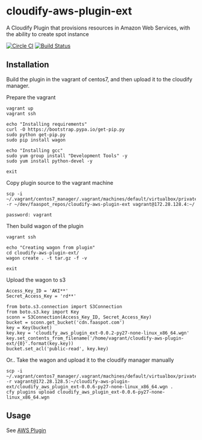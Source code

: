 cloudify-aws-plugin-ext
=======================

A Cloudify Plugin that provisions resources in Amazon Web Services, with the ability to create spot instance

[![Circle CI](https://circleci.com/gh/cloudify-cosmo/cloudify-aws-plugin/tree/master.svg?&style=shield)](https://circleci.com/gh/cloudify-cosmo/cloudify-aws-plugin/tree/master)
[![Build Status](https://travis-ci.org/cloudify-cosmo/cloudify-aws-plugin.svg?branch=master)](https://travis-ci.org/cloudify-cosmo/cloudify-aws-plugin)

## Installation
Build the plugin in the vagrant of centos7, and then upload it to the cloudify manager.

Prepare the vagrant
```
vagrant up
vagrant ssh

echo "Installing requirements"
curl -O https://bootstrap.pypa.io/get-pip.py
sudo python get-pip.py
sudo pip install wagon

echo "Installing gcc"
sudo yum group install "Development Tools" -y
sudo yum install python-devel -y

exit
```

Copy plugin source to the vagrant machine
```
scp -i ~/.vagrant/centos7_manager/.vagrant/machines/default/virtualbox/private_key -r ~/dev/faaspot_repos/cloudify-aws-plugin-ext vagrant@172.28.128.4:~/

password: vagrant
```

Then build wagon of the plugin
```
vagrant ssh

echo "Creating wagon from plugin"
cd cloudify-aws-plugin-ext/
wagon create . -t tar.gz -f -v

exit
```

Upload the wagon to s3
```
Access_Key_ID = 'AKI**'
Secret_Access_Key = 'rd**'

from boto.s3.connection import S3Connection
from boto.s3.key import Key
sconn = S3Connection(Access_Key_ID, Secret_Access_Key)
bucket = sconn.get_bucket('cdn.faaspot.com')
key = Key(bucket)
key.key = 'cloudify_aws_plugin_ext-0.0.2-py27-none-linux_x86_64.wgn'
key.set_contents_from_filename('/home/vagrant/cloudify-aws-plugin-ext/{0}'.format(key.key))
bucket.set_acl('public-read', key.key)
```

Or.. Take the wagon and upload it to the cloudify manager manually
```
scp -i ~/.vagrant/centos7_manager/.vagrant/machines/default/virtualbox/private_key -r vagrant@172.28.128.5:~/cloudify-aws-plugin-ext/cloudify_aws_plugin_ext-0.0.6-py27-none-linux_x86_64.wgn .
cfy plugins upload cloudify_aws_plugin_ext-0.0.6-py27-none-linux_x86_64.wgn
```

## Usage
See [AWS Plugin](http://docs.getcloudify.org/latest/plugins/aws/)

